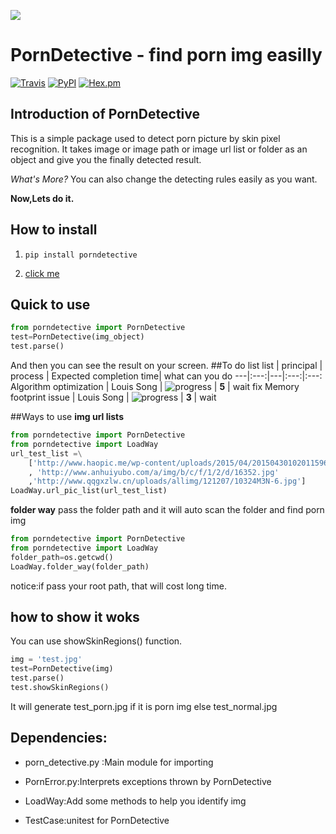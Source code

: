 
![](http://www.songluyi.com/wp-content/uploads/2017/01/PornDetectiveLogo.png)

# PornDetective - find porn img easilly
[![Travis](https://img.shields.io/travis/rust-lang/rust.svg)](https://pypi.python.org/pypi?name=porndetective&version=1.0.5&:action=display)
[![PyPI](https://img.shields.io/pypi/wheel/Django.svg)](https://pypi.python.org/packages/b2/5a/1c66823dedcd8d3bde6650ff46adf950473af85d903b236df96597b12a3d/porndetective-1.0.5-py3-none-any.whl#md5=f93004691e166209026aa4a473745089)
[![Hex.pm](https://img.shields.io/hexpm/l/plug.svg)]()

## Introduction of PornDetective
This is a simple package used to detect porn picture by skin pixel recognition.
It takes image or image path or image url list or folder as an object and give
you the finally detected result.

*What's More?* 
You can also change the detecting rules easily as you want.

**Now,Lets do it.**



## How to install 
1. ```pip install porndetective```

2. [click me](https://pypi.python.org/pypi?name=porndetective&version=1.0.5&:action=display)

## Quick to use
```python
from porndetective import PornDetective
test=PornDetective(img_object)
test.parse()
```

And then you can see the result on your screen.
##To do list
list | principal | process | Expected completion time| what can you do
---|:---:|---|:---:|:---:
Algorithm optimization | Louis Song | ![progress](http://progressed.io/bar/20) | **5** | wait
fix Memory footprint issue | Louis Song | ![progress](http://progressed.io/bar/40) | **3** | wait

##Ways to use
**img url lists**
```python
from porndetective import PornDetective
from porndetective import LoadWay
url_test_list =\
    ['http://www.haopic.me/wp-content/uploads/2015/04/20150430102011596.jpg'
    , 'http://www.anhuiyubo.com/a/img/b/c/f/1/2/d/16352.jpg'
    ,'http://www.qqgxzlw.cn/uploads/allimg/121207/10324M3N-6.jpg']
LoadWay.url_pic_list(url_test_list)
```

**folder way**
pass the folder path and it will auto scan the folder and find porn img
```python
from porndetective import PornDetective
from porndetective import LoadWay
folder_path=os.getcwd()
LoadWay.folder_way(folder_path)
```

notice:if pass your root path, that will cost long time.

## how to show it woks
You can use showSkinRegions() function.
```python
img = 'test.jpg'
test=PornDetective(img)
test.parse()
test.showSkinRegions()
```
It will generate test_porn.jpg if it is porn img else test_normal.jpg

## Dependencies:

- porn_detective.py	:Main module for importing

- PornError.py:Interprets exceptions thrown by PornDetective

- LoadWay:Add some methods to help you identify img

- TestCase:unitest for PornDetective
